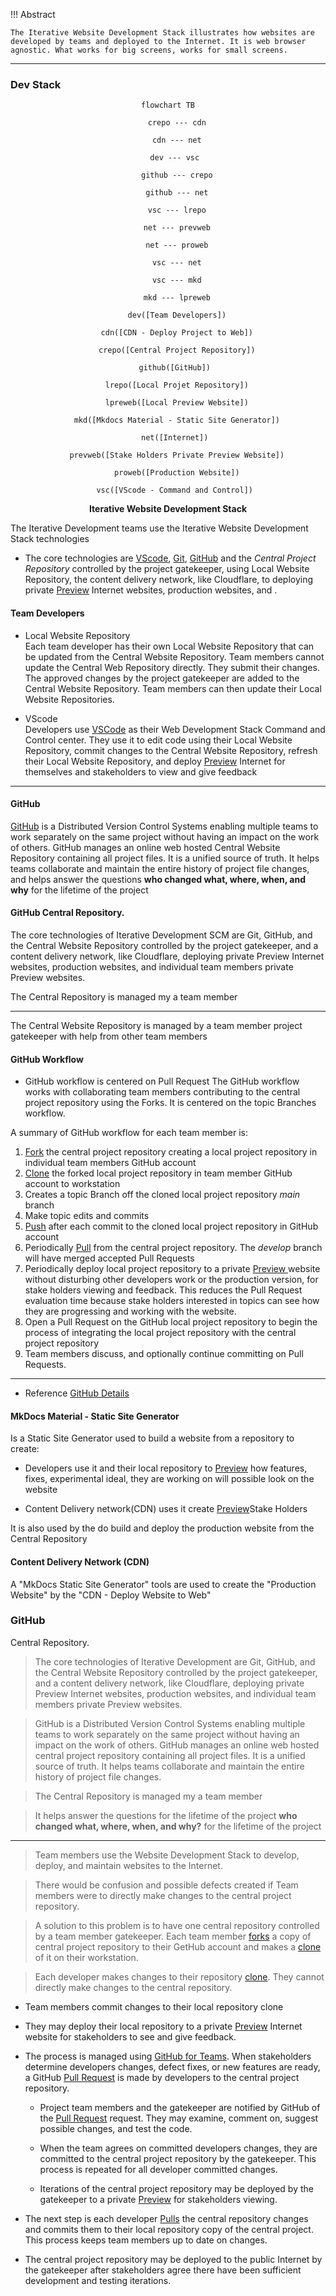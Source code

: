 
!!! Abstract 

	The Iterative Website Development Stack illustrates how websites are developed by teams and deployed to the Internet. It is web browser agnostic. What works for big screens, works for small screens.


---

### Dev Stack
<div style="text-align: center;">


``` mermaid
flowchart TB
	
	crepo --- cdn

	cdn --- net

	dev --- vsc 

	github --- crepo

	github --- net
	
	vsc --- lrepo
	
	net --- prevweb

	net --- proweb

	vsc --- net

	vsc --- mkd

	mkd --- lpreweb

	dev([Team Developers])

	cdn([CDN - Deploy Project to Web])

	crepo([Central Project Repository])

	github([GitHub]) 

	lrepo([Local Projet Repository])

	lpreweb([Local Preview Website])

	mkd([Mkdocs Material - Static Site Generator])

	net([Internet]) 
	
	prevweb([Stake Holders Private Preview Website])

	proweb([Production Website])

	vsc([VScode - Command and Control]) 

```
<b>Iterative Website Development Stack</b>
</div>


The Iterative Development teams use the Iterative Website Development Stack technologies

- The core technologies are [VScode](), [Git](), [GitHub](dev_stack_details#github-details) and the *Central Project Repository* controlled by the project gatekeeper,  using Local Website Repository, the content delivery network, like Cloudflare, to deploying private [Preview](preview.md) Internet websites, production websites, and .


#### Team Developers 

- Local Website Repository   
	Each team developer has their own Local Website Repository that can be updated from the Central Website Repository. Team members cannot update the Central Web Repository directly. They submit their changes. The approved changes by the project gatekeeper are added to the Central Website Repository. Team members can then update their Local Website Repositories.

- VScode   
	Developers use [VSCode](vscode.md) as their Web Development Stack Command and Control center. They use it to edit code using their Local Website Repository, commit changes to the Central Website Repository, refresh their Local Website Repository, and deploy [Preview](preview.md) Internet for themselves and stakeholders to view and give feedback



---

#### GitHub

[GitHub](github.md) is a Distributed Version Control Systems enabling multiple teams to work separately on the same project without having an impact on the work of others. GitHub manages an online web hosted Central Website Repository containing all project files. It is a unified source of truth. It helps teams collaborate and maintain the entire history of project file changes, and helps answer the questions **who changed what, where, when, and why** for the lifetime of the project

#### GitHub Central Repository.  

The core technologies of Iterative Development SCM are Git, GitHub, and the Central Website Repository controlled by the project gatekeeper, and a content delivery network, like Cloudflare, deploying private Preview Internet websites, production websites, and individual team members private Preview websites.

The Central Repository is managed my a team member

---

The Central Website Repository is managed by a team member project gatekeeper with help from other team members

#### GitHub Workflow

- GitHub workflow is centered on Pull Request The GitHub workflow works with collaborating team members contributing to the central project repository using the Forks. It is centered on the topic Branches workflow.

A summary of GitHub workflow for each team member is:

  1. [Fork](https://www.w3schools.com/git/git_remote_fork.asp?remote=github) the central project repository creating a local project repository in individual team members GitHub account
  2. [Clone](https://www.w3schools.com/git/git_clone.asp?remote=github) the forked local project repository in team member GitHub account to workstation
  3. Creates a topic Branch off the cloned local project repository *main* branch
  4. Make topic edits and commits 
  5. [Push](https://www.w3schools.com/git/git_push_to_remote.asp?remote=github) after each commit to the cloned local project repository in GitHub account
  6. Periodically [Pull](https://www.w3schools.com/git/git_push_to_remote.asp?remote=github) from the central project repository. The *develop* branch will have merged accepted Pull Requests
  7. Periodically deploy local project repository to a private [Preview ](preview.md) website without disturbing other developers work or the production version, for stake holders viewing and feedback. This reduces the Pull Request evaluation time because stake holders interested in topics can see how they are progressing and working with the website.
  8. Open a Pull Request on the GitHub local project repository to begin the  process of integrating the local project repository with the central project repository  
  9. Team members discuss, and optionally continue committing on Pull Requests.

---


- Reference [GitHub Details](dev_stack_details#github_details)

#### MkDocs Material - Static Site Generator

Is a Static Site Generator used to build a website from a repository to create:
  
  - Developers use it and their local repository to [Preview](preview.md) how features, fixes, experimental ideal, they are working on will possible look on the website

  - Content Delivery network(CDN) uses it create [Preview](preview.md)Stake Holders 

It is also used by the  do build and deploy the production website from the Central Repository



#### Content Delivery Network (CDN)



  
A "MkDocs Static Site Generator" tools are used to create the "Production Website" by the "CDN - Deploy Website to Web"


### GitHub 
Central Repository.  

>The core technologies of Iterative Development are Git, GitHub, and the Central Website Repository controlled by the project gatekeeper, and a content delivery network, like Cloudflare, deploying private Preview Internet websites, production websites, and individual team members private Preview websites.
>

>GitHub is a Distributed Version Control Systems enabling multiple teams to work separately on the same project without having an impact on the work of others. GitHub manages an online web hosted central project repository containing all project files. It is a unified source of truth. It helps teams collaborate and maintain the entire history of project file changes.

>The Central Repository is managed my a team member

>It helps answer the questions for the lifetime of the project **who changed what, where, when, and why?** for the lifetime of the project

---

> Team members use the Website Development Stack to develop, deploy, and maintain websites to the Internet. 

>There would be confusion and possible defects created if Team members were to directly make changes to the central project repository.  

>A solution to this problem is to have one central repository controlled by a team member gatekeeper. Each team member [forks](git-github#fork) a copy of central project repository to their GetHub account and makes a [clone](glossary#clone) of it on their workstation.



>Each developer makes changes to their repository [clone](glossary#clone). They cannot directly make changes to the central repository.

- Team members commit changes to their local repository clone

- They may deploy their local repository to a private [Preview](preview.md) Internet website for stakeholders to see and give feedback. 

- The process is managed using [GitHub for Teams](https://github.com/team). When stakeholders determine developers changes, defect fixes, or new features are ready, a GitHub [Pull Request](git-github#pull-request) is made by developers to the central project repository. 

	- Project team members and the gatekeeper are notified by GitHub of the [Pull Request](git-github#pull-request) request. They may examine, comment on, suggest possible changes, and test the code. 

	- When the team agrees on committed developers changes, they are committed to the central project repository by the gatekeeper. This process is repeated for all developer committed changes. 

	- Iterations of the central project repository may be deployed by the gatekeeper to a private [Preview](preview.md)  for stakeholders viewing. 

- The next step is each developer [Pulls](git-github#pull) the central repository changes and commits them to their local repository copy of the central project. This process keeps team members up to date on changes.

- The central project repository may be deployed to the public Internet by the gatekeeper after stakeholders agree there have been sufficient development and testing iterations.

